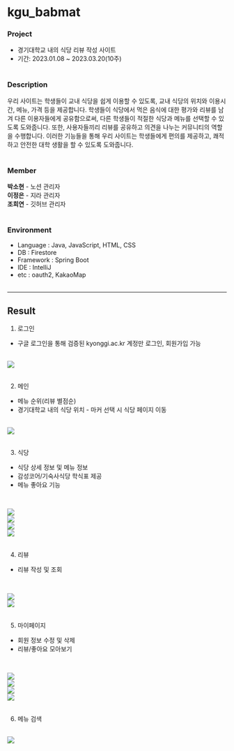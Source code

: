 # kgu_babmat
### Project
* 경기대학교 내의 식당 리뷰 작성 사이트
* 기간: 2023.01.08 ~ 2023.03.20(10주)
<br><br>

### Description
우리 사이트는 학생들이 교내 식당을 쉽게 이용할 수 있도록, 교내 식당의 위치와 이용시간, 메뉴, 가격 등을 제공합니다.
학생들이 식당에서 먹은 음식에 대한 평가와 리뷰를 남겨 다른 이용자들에게 공유함으로써, 다른 학생들이 적절한 식당과 메뉴를 선택할 수 있도록 도와줍니다.
또한, 사용자들끼리 리뷰를 공유하고 의견을 나누는 커뮤니티의 역할을 수행합니다.
이러한 기능들을 통해 우리 사이트는 학생들에게 편의를 제공하고, 쾌적하고 안전한 대학 생활을 할 수 있도록 도와줍니다.
<br><br>

### Member
**박소현** - 노션 관리자
<br>
**이정은** - 지라 관리자
<br>
**조희연** - 깃허브 관리자
<br><br>

### Environment
- Language : Java, JavaScript, HTML, CSS
- DB : Firestore
- Framework : Spring Boot
- IDE : IntelliJ
- etc : oauth2, KakaoMap
<br><br>
<hr>

## Result
1. 로그인
- 구글 로그인을 통해 검증된 kyonggi.ac.kr 계정만 로그인, 회원가입 가능
<br>

<img src="https://user-images.githubusercontent.com/90389517/226258502-92a57058-ca6a-44db-9df1-7870863cb4e1.png">
<br><br>

2. 메인
- 메뉴 순위(리뷰 별점순)
- 경기대학교 내의 식당 위치 - 마커 선택 시 식당 페이지 이동
<br>

<img src="https://user-images.githubusercontent.com/90389517/226254011-b3e0ec28-7bd8-4a83-aba6-2bd5be560c1a.png">
<br><br>

3. 식당
- 식당 상세 정보 및 메뉴 정보
- 감성코어/기숙사식당 학식표 제공
- 메뉴 좋아요 기능
<br>

<img src="https://user-images.githubusercontent.com/90389517/226254548-528a19cd-bf73-46f1-9595-12a0aba2479f.png"><br>
<img src="https://user-images.githubusercontent.com/90389517/226254695-d0e9c9c3-cf15-46ba-83ba-20e9faaec824.png"><br>
<img src="https://user-images.githubusercontent.com/90389517/226255872-115df03d-f577-42f7-811a-8b875e15aeed.png"><br>
<img src="https://user-images.githubusercontent.com/90389517/226256323-7b2fb0b8-0c38-4478-a040-1603bec6e0cc.png">
<br><br>

4. 리뷰
- 리뷰 작성 및 조회
<br>

<img src="https://user-images.githubusercontent.com/90389517/226255404-3a5df1b7-13de-44e8-919a-fb1033239117.png"><br>
<img src="https://user-images.githubusercontent.com/90389517/226255539-a3a675ce-57f7-49e6-bc37-84e95f0303f4.png">
<br><br>

5. 마이페이지
- 회원 정보 수정 및 삭제
- 리뷰/좋아요 모아보기
<br>

<img src="https://user-images.githubusercontent.com/90389517/226256572-1cfc35d0-8d85-4bd5-ae6b-76d80b1bc0c1.png"><br>
<img src="https://user-images.githubusercontent.com/90389517/226257443-42a47d71-642c-4916-b6df-d0b2f6f9d3db.png"><br>
<img src="https://user-images.githubusercontent.com/90389517/226257056-ca8f0ef2-8b26-4865-9cf1-b23e9085597b.png"><br>
<img src="https://user-images.githubusercontent.com/90389517/226257218-78a0eb57-d4d9-43f5-be0c-67b347bc77f8.png">
<br><br>

6. 메뉴 검색
<br>

<img src="https://user-images.githubusercontent.com/90389517/226257553-0d41854c-d344-49ba-a39e-145046d9cd01.png">